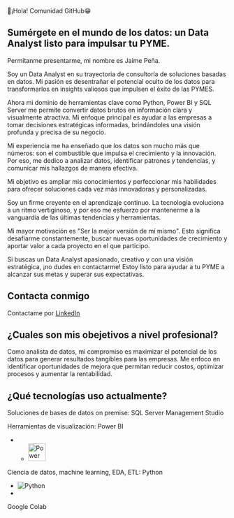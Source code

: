 👋¡Hola! Comunidad GitHub😁
## Sumérgete en el mundo de los datos: un Data Analyst listo para impulsar tu PYME.

Permítanme presentarme, mi nombre es Jaime Peña.

Soy un Data Analyst en su trayectoria de consultoría de soluciones basadas en datos. Mi pasión es desentrañar el potencial oculto de los datos para transformarlos en insights valiosos que impulsen el éxito de las PYMES.

Ahora mi dominio de herramientas clave como Python, Power BI y SQL Server me permite convertir datos brutos en información clara y visualmente atractiva. Mi enfoque principal es ayudar a las empresas a tomar decisiones estratégicas informadas, brindándoles una visión profunda y precisa de su negocio.

Mi experiencia me ha enseñado que los datos son mucho más que números: son el combustible que impulsa el crecimiento y la innovación. Por eso, me dedico a analizar datos, identificar patrones y tendencias, y comunicar mis hallazgos de manera efectiva.

Mi objetivo es ampliar mis conocimientos y perfeccionar mis habilidades para ofrecer soluciones cada vez más innovadoras y personalizadas.

Soy un firme creyente en el aprendizaje continuo. La tecnología evoluciona a un ritmo vertiginoso, y por eso me esfuerzo por mantenerme a la vanguardia de las últimas tendencias y herramientas.

Mi mayor motivación es "Ser la mejor versión de mí mismo". Esto significa desafiarme constantemente, buscar nuevas oportunidades de crecimiento y aportar valor a cada proyecto en el que participo.

Si buscas un Data Analyst apasionado, creativo y con una visión estratégica, ¡no dudes en contactarme! Estoy listo para ayudar a tu PYME a alcanzar sus metas y superar sus expectativas.

## Contacta conmigo
Contactame por [LinkedIn](www.linkedin.com/in/jpeña23)

## ¿Cuales son mis obejetivos a nivel profesional?
Como analista de datos, mi compromiso es maximizar el potencial de los datos para generar resultados tangibles para las empresas. Me enfoco en identificar oportunidades de mejora que permitan reducir costos, optimizar procesos y aumentar la rentabilidad.

## ¿Qué tecnologías uso actualmente?
Soluciones de bases de datos on premise:
SQL Server Management Studio

Herramientas de visualización:
Power BI
- - <img src="https://upload.wikimedia.org/wikipedia/commons/c/cf/New_Power_BI_Logo.svg" alt="Power BI" width="40" height="40"/>

Ciencia de datos, machine learning, EDA, ETL:
 Python
- ![Python](https://upload.wikimedia.org/wikipedia/commons/c/c3/Python-logo-notext.svg)
- 
Google Colab
